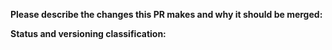 **Please describe the changes this PR makes and why it should be merged:**


**Status and versioning classification:**

<!--
Please move lines that apply to you out of the comment:
- This PR changes the library's interface (methods or parameters added)
- This PR includes breaking changes (methods removed or renamed, parameters moved or removed)
- This PR **only** includes non-code changes, like changes README, etc.
-->